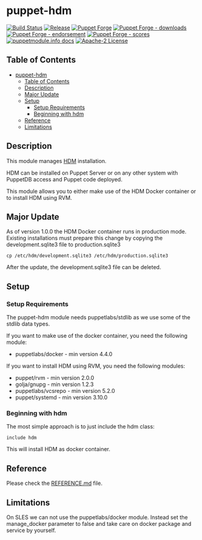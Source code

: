 # puppet-hdm

[![Build Status](https://github.com/betadots/puppet-hdm/workflows/CI/badge.svg)](https://github.com/betadots/puppet-hdm/actions?query=workflow%3ACI)
[![Release](https://github.com/betadots/puppet-hdm/actions/workflows/release.yml/badge.svg)](https://github.com/betadots/puppet-hdm/actions/workflows/release.yml)
[![Puppet Forge](https://img.shields.io/puppetforge/v/betadots/hdm.svg)](https://forge.puppetlabs.com/puppet/hdm)
[![Puppet Forge - downloads](https://img.shields.io/puppetforge/dt/betadots/hdm.svg)](https://forge.puppetlabs.com/betadots/hdm)
[![Puppet Forge - endorsement](https://img.shields.io/puppetforge/e/betadots/hdm.svg)](https://forge.puppetlabs.com/betadots/hdm)
[![Puppet Forge - scores](https://img.shields.io/puppetforge/f/betadots/hdm.svg)](https://forge.puppetlabs.com/betadots/hdm)
[![puppetmodule.info docs](http://www.puppetmodule.info/images/badge.png)](http://www.puppetmodule.info/m/betadots-hdm)
[![Apache-2 License](https://img.shields.io/github/license/betadots/puppet-hdm.svg)](LICENSE)

## Table of Contents

- [puppet-hdm](#puppet-hdm)
  - [Table of Contents](#table-of-contents)
  - [Description](#description)
  - [Major Update](#major-update)
  - [Setup](#setup)
    - [Setup Requirements](#setup-requirements)
    - [Beginning with hdm](#beginning-with-hdm)
  - [Reference](#reference)
  - [Limitations](#limitations)

## Description

This module manages [HDM](https://github.com/betadots/hdm) installation.

HDM can be installed on Puppet Server or on any other system with PuppetDB access and Puppet code deployed.

This module allows you to either make use of the HDM Docker container or to install HDM using RVM.

## Major Update

As of version 1.0.0 the HDM Docker container runs in production mode.
Existing installations must prepare this change by copying the development.sqlite3 file to production.sqlite3

```shell
cp /etc/hdm/development.sqlite3 /etc/hdm/production.sqlite3
```

After the update, the development.sqlite3 file can be deleted.

## Setup

### Setup Requirements

The puppet-hdm module needs puppetlabs/stdlib as we use some of the stdlib data types.

If you want to make use of the docker container, you need the following module:

- puppetlabs/docker - min version 4.4.0

If you want to install HDM using RVM, you need the following modules:

- puppet/rvm - min version 2.0.0
- golja/gnupg - min version 1.2.3
- puppetlabs/vcsrepo - min version 5.2.0
- puppet/systemd     - min version 3.10.0

### Beginning with hdm

The most simple approach is to just include the hdm class:

    include hdm

This will install HDM as docker container.

## Reference

Please check the [REFERENCE.md](REFERENCE.md) file.

## Limitations

On SLES we can not use the puppetlabs/docker module.
Instead set the manage_docker parameter to false and take care on docker package and service by yourself.
